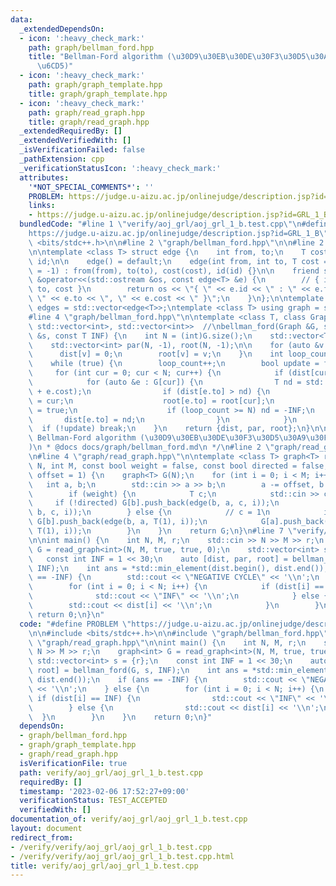 ```yaml
---
data:
  _extendedDependsOn:
  - icon: ':heavy_check_mark:'
    path: graph/bellman_ford.hpp
    title: "Bellman-Ford algorithm (\u30D9\u30EB\u30DE\u30F3\u30D5\u30A9\u30FC\u30C9\
      \u6CD5)"
  - icon: ':heavy_check_mark:'
    path: graph/graph_template.hpp
    title: graph/graph_template.hpp
  - icon: ':heavy_check_mark:'
    path: graph/read_graph.hpp
    title: graph/read_graph.hpp
  _extendedRequiredBy: []
  _extendedVerifiedWith: []
  _isVerificationFailed: false
  _pathExtension: cpp
  _verificationStatusIcon: ':heavy_check_mark:'
  attributes:
    '*NOT_SPECIAL_COMMENTS*': ''
    PROBLEM: https://judge.u-aizu.ac.jp/onlinejudge/description.jsp?id=GRL_1_B
    links:
    - https://judge.u-aizu.ac.jp/onlinejudge/description.jsp?id=GRL_1_B
  bundledCode: "#line 1 \"verify/aoj_grl/aoj_grl_1_b.test.cpp\"\n#define PROBLEM \"\
    https://judge.u-aizu.ac.jp/onlinejudge/description.jsp?id=GRL_1_B\"\n\n#include\
    \ <bits/stdc++.h>\n\n#line 2 \"graph/bellman_ford.hpp\"\n\n#line 2 \"graph/graph_template.hpp\"\
    \n\ntemplate <class T> struct edge {\n    int from, to;\n    T cost;\n    int\
    \ id;\n\n    edge() = default;\n    edge(int from, int to, T cost = 1, int id\
    \ = -1) : from(from), to(to), cost(cost), id(id) {}\n\n    friend std::ostream\
    \ &operator<<(std::ostream &os, const edge<T> &e) {\n        // { id : from ->\
    \ to, cost }\n        return os << \"{ \" << e.id << \" : \" << e.from << \" ->\
    \ \" << e.to << \", \" << e.cost << \" }\";\n    }\n};\n\ntemplate <class T> using\
    \ edges = std::vector<edge<T>>;\ntemplate <class T> using graph = std::vector<std::vector<edge<T>>>;\n\
    #line 4 \"graph/bellman_ford.hpp\"\n\ntemplate <class T, class Graph>\nstd::tuple<std::vector<T>,\
    \ std::vector<int>, std::vector<int>>  //\nbellman_ford(Graph &G, std::vector<int>\
    \ &s, const T INF) {\n    int N = (int)G.size();\n    std::vector<T> dist(N, INF);\n\
    \    std::vector<int> par(N, -1), root(N, -1);\n\n    for (auto &v : s) {\n  \
    \      dist[v] = 0;\n        root[v] = v;\n    }\n    int loop_count = 0;\n\n\
    \    while (true) {\n        loop_count++;\n        bool update = false;\n   \
    \     for (int cur = 0; cur < N; cur++) {\n            if (dist[cur] == INF) continue;\n\
    \            for (auto &e : G[cur]) {\n                T nd = std::max(-INF, dist[cur]\
    \ + e.cost);\n                if (dist[e.to] > nd) {\n                    par[e.to]\
    \ = cur;\n                    root[e.to] = root[cur];\n                    update\
    \ = true;\n                    if (loop_count >= N) nd = -INF;\n             \
    \       dist[e.to] = nd;\n                }\n            }\n        }\n      \
    \  if (!update) break;\n    }\n    return {dist, par, root};\n}\n\n/**\n * @brief\
    \ Bellman-Ford algorithm (\u30D9\u30EB\u30DE\u30F3\u30D5\u30A9\u30FC\u30C9\u6CD5\
    )\n * @docs docs/graph/bellman_ford.md\n */\n#line 2 \"graph/read_graph.hpp\"\n\
    \n#line 4 \"graph/read_graph.hpp\"\n\ntemplate <class T> graph<T> read_graph(int\
    \ N, int M, const bool weight = false, const bool directed = false, const int\
    \ offset = 1) {\n    graph<T> G(N);\n    for (int i = 0; i < M; i++) {\n     \
    \   int a, b;\n        std::cin >> a >> b;\n        a -= offset, b -= offset;\n\
    \        if (weight) {\n            T c;\n            std::cin >> c;\n       \
    \     if (!directed) G[b].push_back(edge(b, a, c, i));\n            G[a].push_back(edge(a,\
    \ b, c, i));\n        } else {\n            // c = 1\n            if (!directed)\
    \ G[b].push_back(edge(b, a, T(1), i));\n            G[a].push_back(edge(a, b,\
    \ T(1), i));\n        }\n    }\n    return G;\n}\n#line 7 \"verify/aoj_grl/aoj_grl_1_b.test.cpp\"\
    \n\nint main() {\n    int N, M, r;\n    std::cin >> N >> M >> r;\n    graph<int>\
    \ G = read_graph<int>(N, M, true, true, 0);\n    std::vector<int> s = {r};\n \
    \   const int INF = 1 << 30;\n    auto [dist, par, root] = bellman_ford(G, s,\
    \ INF);\n    int ans = *std::min_element(dist.begin(), dist.end());\n    if (ans\
    \ == -INF) {\n        std::cout << \"NEGATIVE CYCLE\" << '\\n';\n    } else {\n\
    \        for (int i = 0; i < N; i++) {\n            if (dist[i] == INF) {\n  \
    \              std::cout << \"INF\" << '\\n';\n            } else {\n        \
    \        std::cout << dist[i] << '\\n';\n            }\n        }\n    }\n   \
    \ return 0;\n}\n"
  code: "#define PROBLEM \"https://judge.u-aizu.ac.jp/onlinejudge/description.jsp?id=GRL_1_B\"\
    \n\n#include <bits/stdc++.h>\n\n#include \"graph/bellman_ford.hpp\"\n#include\
    \ \"graph/read_graph.hpp\"\n\nint main() {\n    int N, M, r;\n    std::cin >>\
    \ N >> M >> r;\n    graph<int> G = read_graph<int>(N, M, true, true, 0);\n   \
    \ std::vector<int> s = {r};\n    const int INF = 1 << 30;\n    auto [dist, par,\
    \ root] = bellman_ford(G, s, INF);\n    int ans = *std::min_element(dist.begin(),\
    \ dist.end());\n    if (ans == -INF) {\n        std::cout << \"NEGATIVE CYCLE\"\
    \ << '\\n';\n    } else {\n        for (int i = 0; i < N; i++) {\n           \
    \ if (dist[i] == INF) {\n                std::cout << \"INF\" << '\\n';\n    \
    \        } else {\n                std::cout << dist[i] << '\\n';\n          \
    \  }\n        }\n    }\n    return 0;\n}"
  dependsOn:
  - graph/bellman_ford.hpp
  - graph/graph_template.hpp
  - graph/read_graph.hpp
  isVerificationFile: true
  path: verify/aoj_grl/aoj_grl_1_b.test.cpp
  requiredBy: []
  timestamp: '2023-02-06 17:52:27+09:00'
  verificationStatus: TEST_ACCEPTED
  verifiedWith: []
documentation_of: verify/aoj_grl/aoj_grl_1_b.test.cpp
layout: document
redirect_from:
- /verify/verify/aoj_grl/aoj_grl_1_b.test.cpp
- /verify/verify/aoj_grl/aoj_grl_1_b.test.cpp.html
title: verify/aoj_grl/aoj_grl_1_b.test.cpp
---
```

